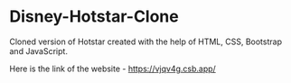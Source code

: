 # Disney-Hotstar-Clone

Cloned version of Hotstar created with the help of HTML, CSS, Bootstrap and JavaScript.  

Here is the link of the website - https://vjqv4g.csb.app/
